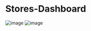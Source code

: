 # Stores-Dashboard
![image](https://github.com/user-attachments/assets/ecd28e66-ed16-454a-8dab-06b98348b069)
![image](https://github.com/user-attachments/assets/10a01fbd-b7b9-4a11-a726-618fd53ba857)

